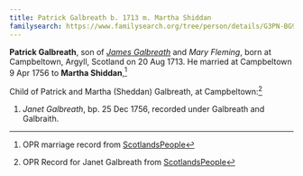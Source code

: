 ```yaml
---
title: Patrick Galbreath b. 1713 m. Martha Shiddan
familysearch: https://www.familysearch.org/tree/person/details/G3PN-BG9
---
```

**Patrick Galbreath**, son of [*James Galbreath*](galbreath-james-1672.md) and *Mary Fleming*, born at Campbeltown, Argyll, Scotland on 20 Aug 1713.  He married at Campbeltown 9 Apr 1756 to **Martha Shiddan**,[^marriage]

Child of Patrick and Martha (Sheddan) Galbreath, at Campbeltown:[^children]

1. *Janet Galbreath*, bp. 25 Dec 1756, recorded under Galbreath and Galbraith.

[^marriage]: OPR marriage record from [ScotlandsPeople](https://www.scotlandspeople.gov.uk/record-results?search_type=people&event=M&record_type%5B0%5D=opr_marriages&church_type=Old%20Parish%20Registers&dl_cat=church&dl_rec=church-banns-marriages&surname=galbraith&surname_so=exact&forename=patrick&forename_so=exact&sex=M&spouse_name=Shiddan&spouse_name_so=exact&from_year=1756&to_year=1756&county=ARGYLL&record=Church%20of%20Scotland%20%28old%20parish%20registers%29%20Roman%20Catholic%20Church%20Other%20churches&rd_real_name%5B0%5D=CAMPBELTOWN%20%28LANDWARD%29%20OR%20CAMPBELTOWN%20%28BURGH%29%20OR%20CAMPBELTOWN&rd_display_name%5B0%5D=CAMPBELTOWN%20%28LANDWARD%29%7CCAMPBELTOWN%20%28BURGH%29%7CCAMPBELTOWN_CAMPBELTOWN&rd_label%5B0%5D=CAMPBELTOWN&rd_name%5B0%5D=CAMPBELTOWN%20%2ALANDWARD%2A%20OR%20CAMPBELTOWN%20%2ABURGH%2A%20OR%20CAMPBELTOWN)

[^children]: OPR Record for Janet Galbreath from [ScotlandsPeople](https://www.scotlandspeople.gov.uk/record-results?search_type=people&event=%28B%20OR%20C%20OR%20S%29&record_type%5B0%5D=opr_births&church_type=Old%20Parish%20Registers&dl_cat=church&dl_rec=church-births-baptisms&surname=galbraith&surname_so=syn&forename=janet&forename_so=starts&sex=F&from_year=1750&to_year=1800&parent_names=shiddan&parent_names_so=fuzzy&parent_name_two_so=exact&county=ARGYLL&record=Church%20of%20Scotland%20%28old%20parish%20registers%29%20Roman%20Catholic%20Church%20Other%20churches)
